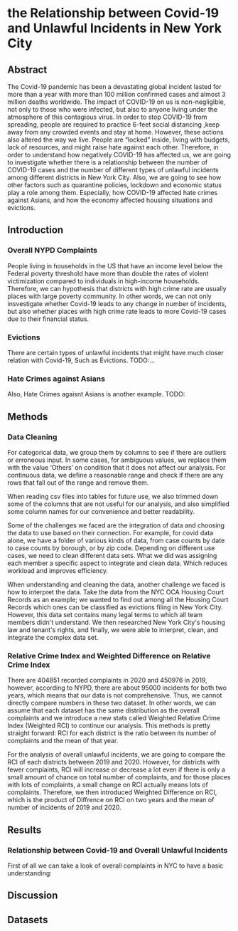 # the Relationship between Covid-19 and Unlawful Incidents in New York City
## Abstract
The Covid-19 pandemic has been a devastating global incident lasted for more than a year with more than 100 million confirmed cases and almost 3 million deaths worldwide. The impact of COVID-19 on us is non-negligible, not only to those who were infected, but also to anyone living under the atmosphere of this contagious virus. In order to stop COVID-19 from spreading, people are required to practice 6-feet social distancing ,keep away from any crowded events and stay at home.
However, these actions also altered the way we live. People are “locked” inside, living with budgets, lack of resources, and might raise hate against each other. Therefore, in order to understand how negatively COVID-19 has affected us, we are going to investigate whether there is a relationship between the number of COVID-19 cases and the number of different types of unlawful incidents among different districts in New York City. Also, we are going to see how other factors such as quarantine policies, lockdown and economic status play a role among them. Especially, how COVID-19 affected hate crimes against Asians, and how the economy affected housing situations and evictions.

## Introduction
### Overall NYPD Complaints
People living in households in the US that have an income level below the Federal poverty threshold have more than double the rates of violent victimization compared to individuals in high-income households. Therefore, we can hypothesis that districts with high crime rate are usually places with large poverty community. In other words, we can not only insvestigate whether Covid-19 leads to any change in number of incidents, but also whether places with high crime rate leads to more Covid-19 cases due to their financial status.
### Evictions
There are certain types of unlawful incidents that might have much closer relation with Covid-19, Such as Evictions. TODO:...
### Hate Crimes against Asians
Also, Hate Crimes agaisnt Asians is another example. TODO:
## Methods
### Data Cleaning
For categorical data, we group them by columns to see if there are outliers or erroneous input. In some cases, for ambiguous values, we replace them with the value ‘Others’ on condition that it does not affect our analysis. For continuous data, we define a reasonable range and check if there are any rows that fall out of the range and remove them.

When reading csv files into tables for future use, we also trimmed down some of the columns that are not useful for our analysis, and also simplified some column names for our convenience and better readability.

Some of the challenges we faced are the integration of data and choosing the data to use based on their connection. For example, for covid data alone, we have a folder of various kinds of data, from case counts by date to case counts by borough, or by zip code. Depending on different use cases, we need to clean different data sets. What we did was assigning each member a specific aspect to integrate and clean data. Which reduces workload and improves efficiency.

When understanding and cleaning the data, another challenge we faced is how to interpret the data. Take the data from the NYC OCA Housing Court Records as an example; we wanted to find out among all the Housing Court Records which ones can be classified as evictions filing in New York City. However, this data set contains many legal terms to which all team members didn't understand. We then researched New York City's housing law and tenant's rights, and finally, we were able to interpret, clean, and integrate the complex data set.

### Relative Crime Index and Weighted Difference on Relative Crime Index
There are 404851 recorded complaints in 2020 and 450976 in 2019, however, according to NYPD, there are about 95000 incidents for both two years, which means that our data is not comprehensive. Thus, we cannot directly compare numbers in these two dataset. In other words, we can assume that each dataset has the same distribution as the overall complaints and we introduce a new stats called Weighted Relative Crime Index (Weighted RCI) to continue our analysis. This methods is pretty straight forward: RCI for each district is the ratio between its number of complaints and the mean of that year.

For the analysis of overall unlawful incidents, we are going to compare the RCI of each districts between 2019 and 2020. However, for districts with fewer complaints, RCI will increase or decrease a lot even if there is only a small amount of chance on total number of complaints, and for those places with lots of complaints, a small change on RCI actually means lots of complaints. Therefore, we then introduced Weighted Difference on RCI, which is the product of Diffrence on RCI on two years and the mean of number of incidents of 2019 and 2020.

## Results
### Relationship between Covid-19 and Overall Unlawful Incidents
First of all we can take a look of overall complaints in NYC to have a basic understanding:

## Discussion


## Datasets
